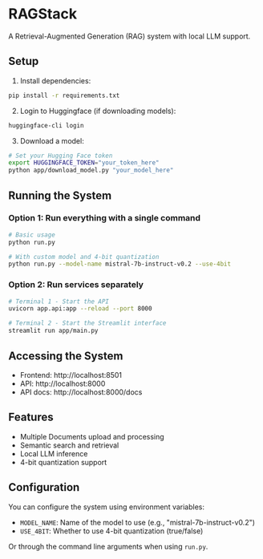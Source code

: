 # RAGStack
A Retrieval-Augmented Generation (RAG) system with local LLM support.

## Setup

1. Install dependencies:
```bash
pip install -r requirements.txt
```

2. Login to Huggingface (if downloading models):
```bash
huggingface-cli login
```

3. Download a model:
```bash
# Set your Hugging Face token
export HUGGINGFACE_TOKEN="your_token_here"
python app/download_model.py "your_model_here"
```

## Running the System

### Option 1: Run everything with a single command

```bash
# Basic usage
python run.py

# With custom model and 4-bit quantization
python run.py --model-name mistral-7b-instruct-v0.2 --use-4bit
```

### Option 2: Run services separately

```bash
# Terminal 1 - Start the API
uvicorn app.api:app --reload --port 8000

# Terminal 2 - Start the Streamlit interface
streamlit run app/main.py
```

## Accessing the System

- Frontend: http://localhost:8501
- API: http://localhost:8000
- API docs: http://localhost:8000/docs

## Features

- Multiple Documents upload and processing
- Semantic search and retrieval
- Local LLM inference
- 4-bit quantization support

## Configuration

You can configure the system using environment variables:

- `MODEL_NAME`: Name of the model to use (e.g., "mistral-7b-instruct-v0.2")
- `USE_4BIT`: Whether to use 4-bit quantization (true/false)

Or through the command line arguments when using `run.py`.
